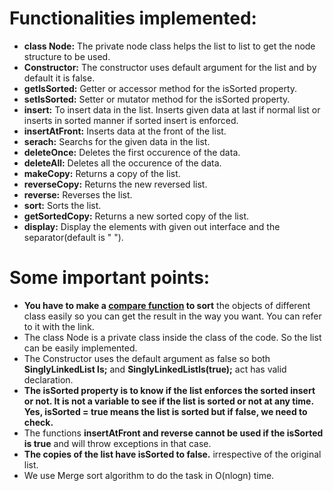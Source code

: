 # Functionalities implemented:
* <b>class Node:</b> The private node class helps the list to list to get the node structure to be used.   
* <b>Constructor:</b> The constructor uses default argument for the list and by default it is false. 
* <b>getIsSorted:</b> Getter or accessor method for the isSorted property. 
* <b>setIsSorted:</b> Setter or mutator method for the isSorted property. 
* <b>insert:</b> To insert data in the list. Inserts given data at last if normal list or inserts in sorted manner if sorted insert is enforced.
* <b>insertAtFront:</b> Inserts data at the front of the list. 
* <b>serach:</b> Searchs for the given data in the list. 
* <b>deleteOnce:</b> Deletes the first occurence of the data. 
* <b>deleteAll:</b> Deletes all the occurence of the data.
* <b>makeCopy:</b> Returns a copy of the list.
* <b>reverseCopy:</b> Returns the new reversed list. 
* <b>reverse:</b> Reverses the list.
* <b>sort:</b> Sorts the list. 
* <b>getSortedCopy:</b> Returns a new sorted copy of the list. 
* <b>display:</b> Display the elements with given out interface and the separator(default is " "). 

# Some important points:
* <b> You have to make a [compare function](https://github.com/HetDaftary/Data-Structures-and-Algorithms/tree/main/Algorithms/Sorting-Algorithms) to sort</b> the objects of different class easily so you can get the result in the way you want. You can refer to it with the link. 
* The class Node is a private class inside the class of the code. So the list can be easily implemented. 
* The Constructor uses the default argument as false so both <b>SinglyLinkedList<int> ls;</b> and <b>SinglyLinkedList<int>ls(true);</b> act has valid declaration. 
* <b>The isSorted property is to know if the list enforces the sorted insert or not. It is not a variable to see if the list is sorted or not at any time. Yes, isSorted = true means the list is sorted but if false, we need to check. </b>
* The functions <b>insertAtFront and reverse cannot be used if the isSorted is true</b> and will throw exceptions in that case.
* <b>The copies of the list have isSorted to false.</b> irrespective of the original list. 
* We use Merge sort algorithm to do the task in O(nlogn) time.  
